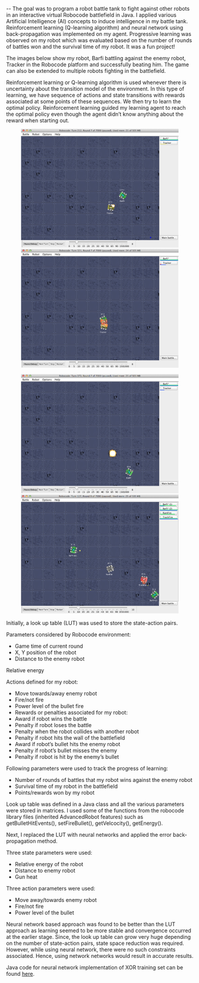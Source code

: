 --
The goal was to program a robot battle tank to fight against other robots in an interactive virtual Robocode battlefield in Java. I applied various Artificial Intelligence (AI) concepts to induce intelligence in my battle tank.  Reinforcement learning (Q-learning algorithm) and neural network using back-propagation was implemented on my agent. Progressive learning was observed on my robot which was evaluated based on the number of rounds of battles won and the survival time of my robot. It was a fun project!

The images below show my robot, Barfi battling against the enemy robot, Tracker
in the Robocode platform and successfully beating him. The game can also be extended to multiple robots fighting in the battlefield.


Reinforcement learning or Q-learning algorithm is used whenever there is uncertainty about the transition model of the environment. In this type of learning, we have sequence of actions and state transitions with rewards associated at some points of these sequences. We then try to learn the optimal policy. Reinforcement learning guided my learning agent to reach the optimal policy even though the agent didn’t know anything about the reward when starting out.

<figure class="half">
	<img src="assets/img/robocode-1.png">
	<img src="assets/img/robocode-2.png">
</figure>

<figure class="half">
	<img src="assets/img/robocode-3.png">
	<img src="assets/img/robocode-4.png">
</figure>

Initially, a look up table (LUT) was used to store the state-action pairs.

Parameters considered by Robocode environment:

- Game time of current round
- X, Y position of the robot
- Distance to the enemy robot

Relative energy

Actions defined for my robot:

- Move towards/away enemy robot
- Fire/not fire
- Power level of the bullet fire
- Rewards or penalties associated for my robot:
- Award if robot wins the battle
- Penalty if robot loses the battle
- Penalty when the robot collides with another robot
- Penalty if robot hits the wall of the battlefield
- Award if robot’s bullet hits the enemy robot
- Penalty if robot’s bullet misses the enemy
- Penalty if robot is hit by the enemy’s bullet

Following parameters were used to track the progress of learning:
- Number of rounds of battles that my robot wins against the enemy robot
- Survival time of my robot in the battlefield
- Points/rewards won by my robot

Look up table was defined in a Java class and all the various parameters were stored in matrices. I used some of the functions from the robocode library files (inherited AdvancedRobot features) such as getBulletHitEvents(), setFireBullet(), getVelcocity(), getEnergy().

Next, I replaced the LUT with neural networks and applied the error back-propagation method.

Three state parameters were used:

- Relative energy of the robot
- Distance to enemy robot
- Gun heat

Three action parameters were used:

- Move away/towards enemy robot
- Fire/not fire
- Power level of the bullet

Neural network based approach was found to be better than the LUT approach as learning seemed to be more stable and convergence occurred at the earlier stage. Since, the look up table can grow very huge depending on the number of state-action pairs, state space reduction was required. However, while using neural network, there were no such constraints associated. Hence, using network networks would result in accurate results.

Java code for neural network implementation of XOR training set can be found [here](https://github.com/shristipradhan/Neural-Network-for-XOR).
